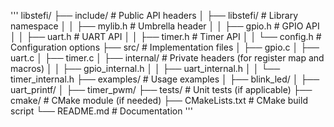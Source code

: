 

'''
libstefi/
├── include/          # Public API headers
│   ├── libstefi/        # Library namespace
│   │   ├── mylib.h   # Umbrella header
│   │   ├── gpio.h    # GPIO API
│   │   ├── uart.h    # UART API
│   │   ├── timer.h   # Timer API
│   │   └── config.h  # Configuration options
├── src/              # Implementation files
│   ├── gpio.c
│   ├── uart.c
│   ├── timer.c
│   ├── internal/     # Private headers (for register map and macros)
│   │   ├── gpio_internal.h
│   │   ├── uart_internal.h
│   │   └── timer_internal.h
├── examples/         # Usage examples
│   ├── blink_led/
│   ├── uart_printf/
│   ├── timer_pwm/
├── tests/            # Unit tests (if applicable)
├── cmake/            # CMake module (if needed)
├── CMakeLists.txt    # CMake build script
└── README.md         # Documentation
'''
